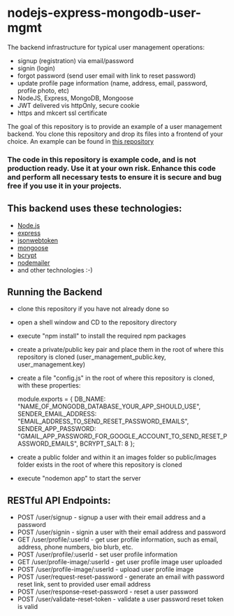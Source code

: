 # nodejs-express-mongodb-user-mgmt
The backend infrastructure for typical user management operations:
- signup (registration) via email/password
- signin (login)
- forgot password (send user email with link to reset password)
- update profile page information (name, address, email, password, profile photo, etc)
- NodeJS, Express, MongoDB, Mongoose
- JWT delivered vis httpOnly, secure cookie
- https and mkcert ssl certificate

The goal of this repository is to provide an example of a user management backend. You clone this repository and drop its files into a frontend of your choice. An example can be found in [this repository](https://github.com/glafrance/angular-user-mgmt)
### The code in this repository is example code, and is not production ready. Use it at your own risk. Enhance this code and perform all necessary tests to ensure it is secure and bug free if you use it in your projects.

## This backend uses these technologies:
- [Node.js](https://nodejs.org)
- [express](https://expressjs.com)
- [jsonwebtoken](https://www.npmjs.com/package/jsonwebtoken)
- [mongoose](https://mongoosejs.com)
- [bcrypt](https://www.npmjs.com/package/bcrypt)
- [nodemailer](https://www.npmjs.com/package/nodemailer)
- and other technologies :-)

## Running the Backend
- clone this repository if you have not already done so
- open a shell window and CD to the repository directory
- execute "npm install" to install the required npm packages
- create a private/public key pair and place them in the root of where this repository is cloned (user_management_public.key, user_management.key)
- create a file "config.js" in the root of where this repository is cloned, with these properties:
  
    module.exports = {
      DB_NAME: "NAME_OF_MONGODB_DATABASE_YOUR_APP_SHOULD_USE",
      SENDER_EMAIL_ADDRESS: "EMAIL_ADDRESS_TO_SEND_RESET_PASSWORD_EMAILS",
      SENDER_APP_PASSWORD: "GMAIL_APP_PASSWORD_FOR_GOOGLE_ACCOUNT_TO_SEND_RESET_PASSWORD_EMAILS",
      BCRYPT_SALT: 8
    };
  
- create a public folder and within it an images folder so public/images folder exists in the root of where this repository is cloned
- execute "nodemon app" to start the server

## RESTful API Endpoints:
- POST /user/signup - signup a user with their email address and a password
- POST /user/signin - signin a user with their email address and password
- GET /user/profile/:userId - get user profile information, such as email, address, phone numbers, bio blurb, etc.
- POST /user/profile/:userId - set user profile information
- GET /user/profile-image/:userId - get user profile image user uploaded
- POST /user/profile-image/:userId - upload user profile image
- POST /user/request-reset-password - generate an email with password reset link, sent to provided user email address
- POST /user/response-reset-password - reset a user password
- POST /user/validate-reset-token - validate a user password reset token is valid


